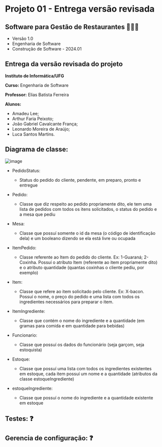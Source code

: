 # Projeto 01 - Entrega versão revisada
## Software para Gestão de Restaurantes 🥘🍳🔥

* Versão 1.0
* Engenharia de Software
* Construção de Software - 2024.01

## Entrega da versão revisada do projeto



**Instituto de Informática/UFG**

**Curso:** Engenharia de Software

**Professor:** Elias Batista Ferreira

**Alunos:**
  * Amadeu Lee; 
  * Arthur Faria Peixoto;
  * João Gabriel Cavalcante França;
  * Leonardo Moreira de Araújo;
  * Luca Santos Martins.




## **Diagrama de classe:**
![image](https://github.com/amadeulee/construcao-software-sgr/assets/62031286/a48a3f12-4fb3-4e3f-a99f-d7cdb2374a20)

* PedidoStatus:
  * Status do pedido do cliente, pendente, em preparo, pronto e entregue

* Pedido:
  * Classe que diz respeito ao pedido propriamente dito, ele tem uma lista de pedidos com todos os itens solicitados, o status do pedido e a mesa que pediu

* Mesa:
  * Classe que possuí somente o id da mesa (o código de identificação dela) e um booleano dizendo se ela está livre ou ocupada

* ItemPedido:
  *  Classe referente ao Item do pedido do cliente. Ex: 1-Guaraná; 2-Coxinha. Possuí o atributo Item (referente ao item propriamente dito) e o atributo quantidade (quantas coxinhas o cliente pediu, por exemplo)

* Item:
  * Classe que refere ao item solicitado pelo cliente. Ex: X-bacon. Possuí o nome, o preço do pedido e uma lista com todos os ingredientes necessários para preparar o item.

* ItemIngrediente:
  * Classe que contém o nome do ingrediente e a quantidade (em gramas para comida e em quantidade para bebidas)

* Funcionario:
  * Classe que possuí os dados do funcionário (seja garçom, seja estoquista)

* Estoque:
  * Classe que possuí uma lista com todos os ingredientes existentes em estoque, cada item possuí um nome e a quantidade (atributos da classe estoqueIngrediente)

* estoqueIngrediente:
  * Classe que possuí o nome do ingrediente e a quantidade existente em estoque

## Testes: ❓

## Gerencia de configuração: ❓
